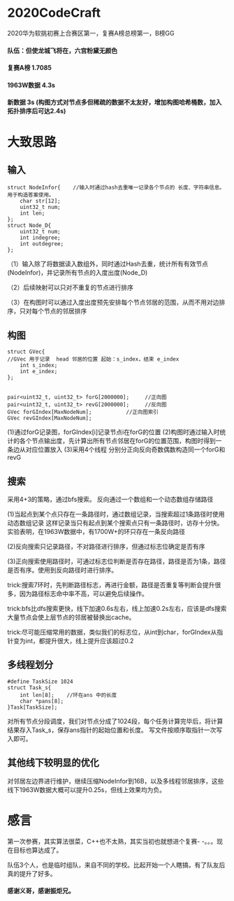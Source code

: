 # 2020CodeCraft
2020华为软挑初赛上合赛区第一，复赛A榜总榜第一，B榜GG

#### 队伍：但使龙城飞将在，六宫粉黛无颜色
#### 复赛A榜     1.7085    
#### 1963W数据   4.3s
#### 新数据      3s (构图方式对节点多但稀疏的数据不太友好，增加构图哈希桶数，加入拓扑排序后可达2.4s)



# 大致思路
## 输入
```
struct NodeInfor{    //输入时通过hash去重唯一记录各个节点的 长度、字符串信息。用于构造答案使用。
    char str[12];
    uint32_t num;
    int len;
};
struct Node_D{
    uint32_t num;
    int indegree;
    int outdegree;
};
```
（1）输入除了将数据读入数组外，同时通过Hash去重，统计所有有效节点(NodeInfor)，并记录所有节点的入度出度(Node_D)

（2）后续映射可以只对不重复的节点进行排序

（3）在构图时可以通过入度出度预先安排每个节点邻居的范围，从而不用对边排序，只对每个节点的邻居排序

## 构图
```
struct GVec{
//GVec 用于记录  head 邻居的位置 起始：s_index，结束 e_index
    int s_index;
    int e_index;
};


pair<uint32_t, uint32_t> forG[2000000];     //正向图
pair<uint32_t, uint32_t> revG[2000000];     //反向图
GVec forGIndex[MaxNodeNum];           //正向图索引
GVec revGIndex[MaxNodeNum]; 
```
(1)通过forG记录图，forGIndex[i]记录节点i在forG的位置
(2)构图时通过输入时统计的各个节点输出度，先计算出所有节点邻居在forG的位置范围，构图时得到一条边从对应位置放入
(3)采用4个线程 分别分正向反向奇数偶数构造同一个forG和revG

## 搜索
采用4+3的策略，通过bfs搜索。
反向通过一个数组和一个动态数组存储路径

(1)当起点到某个点只存在一条路径时，通过数组记录，当搜索超过1条路径时使用动态数组记录
这样记录当只有起点到某个搜索点只有一条路径时，访存十分快。实验表明，在1963W数据中，有1700W+的环只存在一条反向路径 

(2)反向搜索只记录路径，不对路径进行排序，但通过标志位确定是否有序

(3)正向搜索使用路径时，可通过标志位判断是否存在路径，路径是否为1条，路径是否有序。使用到反向路径时进行排序。

trick:搜索7环时，先判断路径标志，再进行金额，路径是否重复等判断会提升很多，因为路径标志命中率不高，可以避免后续操作。

trick:bfs比dfs搜索更快，线下加速0.6s左右，线上加速0.2s左右，应该是dfs搜索大量节点会使上层节点的邻居被替换出cache。

trick:尽可能压缩常用的数据，类似我们的标志位，从int到char，forGIndex从指针变为int，都提升很大，线上提升应该超过0.2


## 多线程划分
```
#define TaskSize 1024
struct Task_s{
    int len[8];    //环在ans 中的长度
    char *pans[8];
}Task[TaskSize];
```
对所有节点分段调度，我们对节点分成了1024段，每个任务计算完毕后，将计算结果存入Task_s，保存ans指针的起始位置和长度。
写文件按顺序取指针一次写入即可。


## 其他线下较明显的优化
对邻居左边界进行维护，继续压缩NodeInfor到16B，以及多线程邻居排序，这些线下1963W数据大概可以提升0.25s，但线上效果均为负。





# 感言
第一次参赛，其实算法很菜，C++也不太熟，其实当初也就想进个复赛- -。。。现在目标也算达成了。

队伍3个人，也是临时组队，来自不同的学校。比起开始一个人瞎搞，有了队友后真的提升了好多。
#### 感谢义哥，感谢振炬兄。





